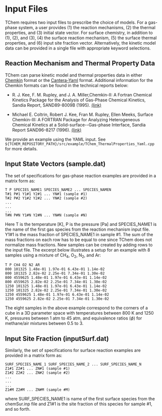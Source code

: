 # Input Files

TChem requires two input files to prescribe the choice of models. For a gas-phase system, a user provides (1) the reaction mechanisms, (2) the thermal properties, and (3) initial state vector. For surface chemistry, in addition to (1), (2), and (3), (4) the surface reaction mechanism, (5) the surface thermal properties, and (6) input site fraction vector. Alternatively, the kinetic model data can be provided in a single file with appropriate keyword selections.


## Reaction Mechanism and Thermal Property Data

TChem can parse kinetic model and thermal properties data in either [Chemkin](https://www.osti.gov/biblio/5681118) format or the [Cantera-Yaml](https://cantera.org/documentation/dev/sphinx/html/yaml/index.html) format. Additional information for the Chemkin formats can be found in the technical reports below:

 * R. J. Kee, F. M. Rupley, and J. A. Miller,Chemkin-II: A Fortran Chemical Kinetics Package for the Analysis of Gas-Phase Chemical Kinetics, Sandia Report, SAND89-8009B (1995). [(link)](https://www.osti.gov/biblio/5681118)

* Michael E. Coltrin, Robert J. Kee, Fran M. Rupley, Ellen Meeks, Surface Chemkin-III: A FORTRAN Package for Analyzing Heterogeneous Chemical Kinetics at a Solid-surface--Gas-phase Interface, Sandia Report SAND96-8217 (1996). [(link)](https://www.osti.gov/biblio/481906-surface-chemkin-iii-fortran-package-analyzing-heterogeneous-chemical-kinetics-solid-surface-gas-phase-interface)

We provide an example using the YAML input. See ``${TCHEM_REPOSITORY_PATH}/src/example/TChem_ThermalProperties_Yaml.cpp`` for more details.

## Input State Vectors  (sample.dat)

The set of specifications for gas-phase reaction examples are provided in a matrix form as:
````
T P SPECIES_NAME1 SPECIES_NAME2 ... SPECIES_NAMEN
T#1 P#1 Y1#1 Y2#1 ... YN#1 (sample #1)
T#2 P#2 Y1#2 Y2#2 ... YN#2 (sample #2)
...
...
...
T#N P#N Y1#N Y2#N ... YN#N (sample #N)
````   
Here T is the temperature [K], P is the pressure [Pa] and SPECIES_NAME1 is the name of the first gas species from the reaction mechanism input file. Y1#1 is the mass fraction of SPECIES_NAME1 in sample #1. The sum of the mass fractions on each row has to be equal to one since TChem does not normalize mass fractions. New samples can be created by adding rows to the input file. The excerpt below illustrates a setup for an example with 8 samples using a mixture of CH$_4$, O$_2$, N$_2$, and Ar:

````
T P CH4 O2 N2 AR
800 101325 1.48e-01 1.97e-01 6.43e-01 1.14e-02
800 101325 2.82e-02 2.25e-01 7.34e-01 1.30e-02
800 4559625 1.48e-01 1.97e-01 6.43e-01 1.14e-02
800 4559625 2.82e-02 2.25e-01 7.34e-01 1.30e-02
1250 101325 1.48e-01 1.97e-01 6.43e-01 1.14e-02
1250 101325 2.82e-02 2.25e-01 7.34e-01 1.30e-02
1250 4559625 1.48e-01 1.97e-01 6.43e-01 1.14e-02
1250 4559625 2.82e-02 2.25e-01 7.34e-01 1.30e-02
````
The eight samples in the above example correspond to the corners of a cube in a 3D parameter space with temperatures between 800 K and 1250 K, pressures between 1 atm to 45 atm, and equivalence ratios ($\phi$) for methane/air mixtures between 0.5 to 3.


## Input Site Fraction (inputSurf.dat)

Similarly, the set of specifications for surface reaction examples are provided in a matrix form as:
````
SURF_SPECIES_NAME_1 SURF_SPECIES_NAME_2 ... SURF_SPECIES_NAME_N
Z1#1 Z2#1 ... ZN#1 (sample #1)
Z1#2 Z2#2 ... ZN#2 (sample #2)
...
...
...
Z1#M Z2#M ... ZN#M (sample #M)
````  
where SURF_SPECIES_NAME1 is name of the first surface species from the chemSur.inp file and Z1#1 is the site fraction of this species for sample #1, and so forth.
